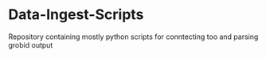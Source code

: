 # Data-Ingest-Scripts
Repository containing mostly python scripts for conntecting too and parsing grobid output
